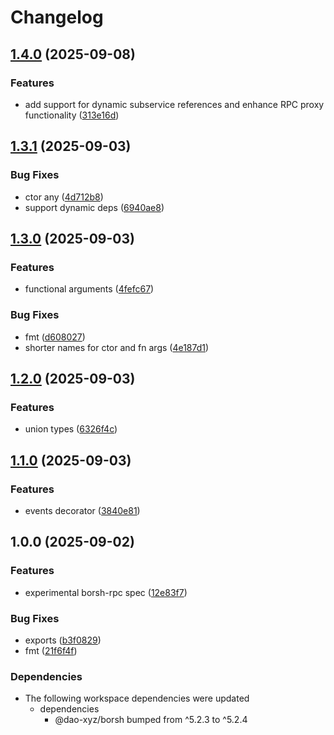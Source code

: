 # Changelog

## [1.4.0](https://github.com/dao-xyz/borsh-ts/compare/@dao-xyz/borsh-rpc-v1.3.1...@dao-xyz/borsh-rpc-v1.4.0) (2025-09-08)


### Features

* add support for dynamic subservice references and enhance RPC proxy functionality ([313e16d](https://github.com/dao-xyz/borsh-ts/commit/313e16d83edc991c4a52754b16ef643015d0ce7b))

## [1.3.1](https://github.com/dao-xyz/borsh-ts/compare/@dao-xyz/borsh-rpc-v1.3.0...@dao-xyz/borsh-rpc-v1.3.1) (2025-09-03)


### Bug Fixes

* ctor any ([4d712b8](https://github.com/dao-xyz/borsh-ts/commit/4d712b8bd5f7994f62b3d49f2ccb5d410f283a64))
* support dynamic deps ([6940ae8](https://github.com/dao-xyz/borsh-ts/commit/6940ae895a69bfedd292d8829a87e0896f5e6161))

## [1.3.0](https://github.com/dao-xyz/borsh-ts/compare/@dao-xyz/borsh-rpc-v1.2.0...@dao-xyz/borsh-rpc-v1.3.0) (2025-09-03)


### Features

* functional arguments ([4fefc67](https://github.com/dao-xyz/borsh-ts/commit/4fefc671d9f6138b8bd53b8a35a1f8c5675ac276))


### Bug Fixes

* fmt ([d608027](https://github.com/dao-xyz/borsh-ts/commit/d608027302aff6aded7ebf868ea9ef286dee7f46))
* shorter names for ctor and fn args ([4e187d1](https://github.com/dao-xyz/borsh-ts/commit/4e187d12b031227df2ecfa0e438b6226d1f5388b))

## [1.2.0](https://github.com/dao-xyz/borsh-ts/compare/@dao-xyz/borsh-rpc-v1.1.0...@dao-xyz/borsh-rpc-v1.2.0) (2025-09-03)


### Features

* union types ([6326f4c](https://github.com/dao-xyz/borsh-ts/commit/6326f4c76531b65e8b1329f8c315eacc8df9ad24))

## [1.1.0](https://github.com/dao-xyz/borsh-ts/compare/@dao-xyz/borsh-rpc-v1.0.0...@dao-xyz/borsh-rpc-v1.1.0) (2025-09-03)


### Features

* events decorator ([3840e81](https://github.com/dao-xyz/borsh-ts/commit/3840e8121373b2802e13ecf63f0cd9e8fe5108b5))

## 1.0.0 (2025-09-02)


### Features

* experimental borsh-rpc spec ([12e83f7](https://github.com/dao-xyz/borsh-ts/commit/12e83f70e9bd059045af0c34b9c4f6f79cc7ea9f))


### Bug Fixes

* exports ([b3f0829](https://github.com/dao-xyz/borsh-ts/commit/b3f0829aa12e11a75e0131e4689fb52c1011ecc5))
* fmt ([21f6f4f](https://github.com/dao-xyz/borsh-ts/commit/21f6f4fb02a6f781e50397fc3df6476840b71cfa))


### Dependencies

* The following workspace dependencies were updated
  * dependencies
    * @dao-xyz/borsh bumped from ^5.2.3 to ^5.2.4

